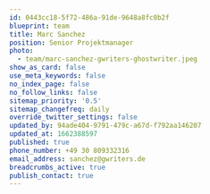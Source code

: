 ```yaml
---
id: 0443cc18-5f72-486a-91de-9648a8fc0b2f
blueprint: team
title: Marc Sanchez
position: Senior Projektmanager
photo:
  - team/marc-sanchez-gwriters-ghostwriter.jpeg
show_as_card: false
use_meta_keywords: false
no_index_page: false
no_follow_links: false
sitemap_priority: '0.5'
sitemap_changefreq: daily
override_twitter_settings: false
updated_by: 94ade404-9791-479c-a67d-f792aa146207
updated_at: 1662388597
published: true
phone_number: +49 30 809332316
email_address: sanchez@gwriters.de
breadcrumbs_active: true
publish_contact: true
---
```

